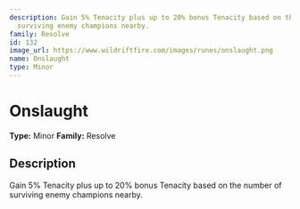 ```yaml
---
description: Gain 5% Tenacity plus up to 20% bonus Tenacity based on the number of
  surviving enemy champions nearby.
family: Resolve
id: 132
image_url: https://www.wildriftfire.com/images/runes/onslaught.png
name: Onslaught
type: Minor
---
```


# Onslaught

**Type:** Minor
**Family:** Resolve

## Description

Gain 5% Tenacity plus up to 20% bonus Tenacity based on the number of surviving enemy champions nearby.

